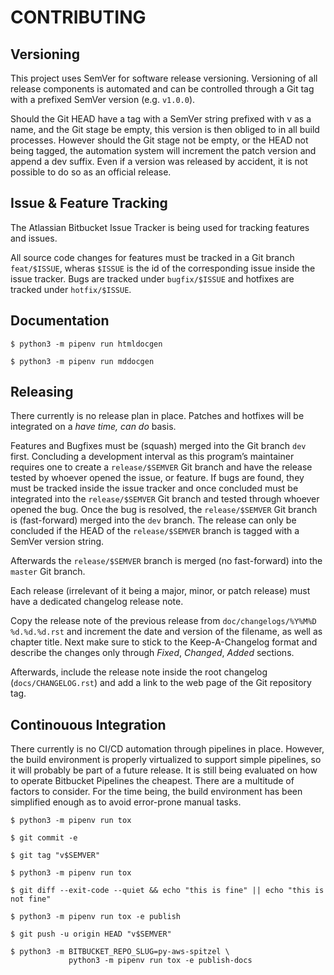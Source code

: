 # CONTRIBUTING

## Versioning

This project uses SemVer for software release versioning. Versioning of all
release components is automated and can be controlled through a Git tag with
a prefixed SemVer version (e.g. `v1.0.0`).

Should the Git HEAD have a tag with a SemVer string prefixed with v as a name,
and the Git stage be empty, this version is then obliged to in all build
processes. However should the Git stage not be empty, or the HEAD not being
tagged, the automation system will increment the patch version and append a dev
suffix. Even if a version was released by accident, it is not possible to do so
as an official release.

## Issue & Feature Tracking

The Atlassian Bitbucket Issue Tracker is being used for tracking features and
issues.

All source code changes for features must be tracked in a Git branch
`feat/$ISSUE`, wheras `$ISSUE` is the id of the corresponding issue inside
the issue tracker. Bugs are tracked under `bugfix/$ISSUE` and hotfixes are
tracked under `hotfix/$ISSUE`.

## Documentation

```shell
$ python3 -m pipenv run htmldocgen
```

```shell
$ python3 -m pipenv run mddocgen
```

## Releasing

There currently is no release plan in place. Patches and hotfixes will be
integrated on a *have time, can do* basis.

Features and Bugfixes must be (squash) merged into the Git branch `dev` first.
Concluding a development interval as this program’s maintainer requires one to
create a `release/$SEMVER` Git branch and have the release tested by whoever
opened the issue, or feature. If bugs are found, they must be tracked inside
the issue tracker and once concluded must be integrated into the
`release/$SEMVER` Git branch and tested through whoever opened the bug. Once
the bug is resolved, the `release/$SEMVER` Git branch is (fast-forward)
merged into the `dev` branch. The release can only be concluded if the HEAD
of the `release/$SEMVER` branch is tagged with a SemVer version string.

Afterwards the `release/$SEMVER` branch is merged (no fast-forward) into
the `master` Git branch.

Each release (irrelevant of it being a major, minor, or patch release) must
have a dedicated changelog release note.

Copy the release note of the previous release from
`doc/changelogs/%Y%M%D %d.%d.%d.rst` and increment the date and version of
the filename, as well as chapter title. Next make sure to stick to the
Keep-A-Changelog format and describe the changes only through *Fixed*,
*Changed*, *Added* sections.

Afterwards, include the release note inside the root changelog
(`docs/CHANGELOG.rst`) and add a link to the web page of the Git repository
tag.

## Continouous Integration

There currently is no CI/CD automation through pipelines in place. However,
the build environment is properly virtualized to support simple pipelines, so
it will probably be part of a future release. It is still being evaluated on
how to operate Bitbucket Pipelines the cheapest. There are a multitude of
factors to consider. For the time being, the build environment has been
simplified enough as to avoid error-prone manual tasks.

```shell
$ python3 -m pipenv run tox
```

```shell
$ git commit -e
```

```shell
$ git tag "v$SEMVER"
```

```shell
$ python3 -m pipenv run tox
```

```shell
$ git diff --exit-code --quiet && echo "this is fine" || echo "this is not fine"
```

```shell
$ python3 -m pipenv run tox -e publish
```

```shell
$ git push -u origin HEAD "v$SEMVER"
```

```shell
$ python3 -m BITBUCKET_REPO_SLUG=py-aws-spitzel \
             python3 -m pipenv run tox -e publish-docs
```

